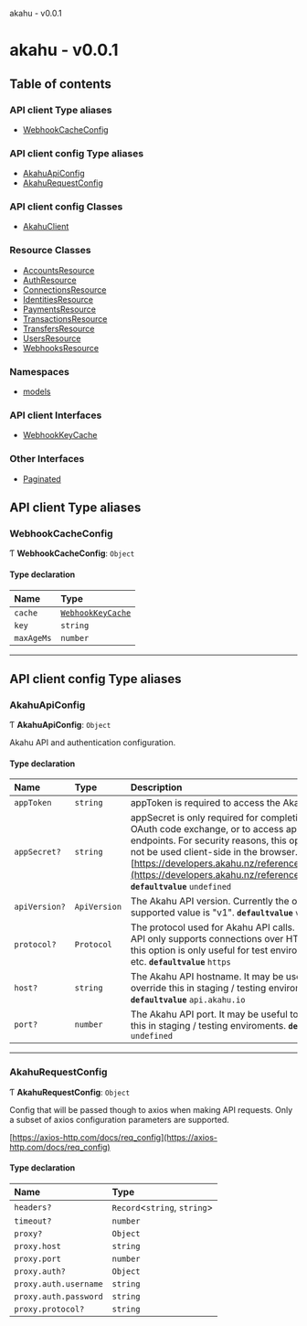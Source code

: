 akahu - v0.0.1

# akahu - v0.0.1

## Table of contents

### API client Type aliases

- [WebhookCacheConfig](README.md#webhookcacheconfig)

### API client config Type aliases

- [AkahuApiConfig](README.md#akahuapiconfig)
- [AkahuRequestConfig](README.md#akahurequestconfig)

### API client config Classes

- [AkahuClient](classes/AkahuClient.md)

### Resource Classes

- [AccountsResource](classes/AccountsResource.md)
- [AuthResource](classes/AuthResource.md)
- [ConnectionsResource](classes/ConnectionsResource.md)
- [IdentitiesResource](classes/IdentitiesResource.md)
- [PaymentsResource](classes/PaymentsResource.md)
- [TransactionsResource](classes/TransactionsResource.md)
- [TransfersResource](classes/TransfersResource.md)
- [UsersResource](classes/UsersResource.md)
- [WebhooksResource](classes/WebhooksResource.md)

### Namespaces

- [models](modules/models.md)

### API client Interfaces

- [WebhookKeyCache](interfaces/WebhookKeyCache.md)

### Other Interfaces

- [Paginated](interfaces/Paginated.md)

## API client Type aliases

### WebhookCacheConfig

Ƭ **WebhookCacheConfig**: `Object`

#### Type declaration

| Name | Type |
| :------ | :------ |
| `cache` | [`WebhookKeyCache`](interfaces/WebhookKeyCache.md) |
| `key` | `string` |
| `maxAgeMs` | `number` |

___

## API client config Type aliases

### AkahuApiConfig

Ƭ **AkahuApiConfig**: `Object`

Akahu API and authentication configuration.

#### Type declaration

| Name | Type | Description |
| :------ | :------ | :------ |
| `appToken` | `string` | appToken is required to access the Akahu API. |
| `appSecret?` | `string` | appSecret is only required for completing an OAuth code exchange, or to access app-specific endpoints.  For security reasons, this option must not be used client-side in the browser.  [https://developers.akahu.nz/reference/api_index](https://developers.akahu.nz/reference/api_index)   **`defaultvalue`** `undefined` |
| `apiVersion?` | `ApiVersion` | The Akahu API version. Currently the only supported value is "v1".  **`defaultvalue`** `v1` |
| `protocol?` | `Protocol` | The protocol used for Akahu API calls. The Akahu API only supports connections over HTTPS, so this option is only useful for test environments etc.  **`defaultvalue`** `https` |
| `host?` | `string` | The Akahu API hostname. It may be useful to override this in staging / testing enviroments.  **`defaultvalue`** `api.akahu.io` |
| `port?` | `number` | The Akahu API port. It may be useful to override this in staging / testing enviroments.  **`defaultvalue`** `undefined` |

___

### AkahuRequestConfig

Ƭ **AkahuRequestConfig**: `Object`

Config that will be passed though to axios when making API requests.
Only a subset of axios configuration parameters are supported.

[https://axios-http.com/docs/req_config](https://axios-http.com/docs/req_config)

#### Type declaration

| Name | Type |
| :------ | :------ |
| `headers?` | `Record`<`string`, `string`\> |
| `timeout?` | `number` |
| `proxy?` | `Object` |
| `proxy.host` | `string` |
| `proxy.port` | `number` |
| `proxy.auth?` | `Object` |
| `proxy.auth.username` | `string` |
| `proxy.auth.password` | `string` |
| `proxy.protocol?` | `string` |
